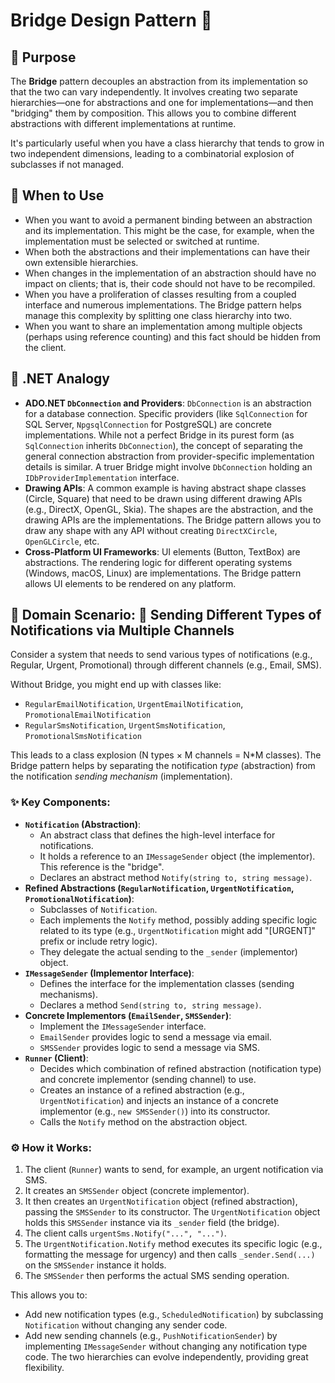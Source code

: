﻿# Bridge Design Pattern 🌉

## 📜 Purpose
The **Bridge** pattern decouples an abstraction from its implementation so that the two can vary independently. It involves creating two separate hierarchies—one for abstractions and one for implementations—and then "bridging" them by composition. This allows you to combine different abstractions with different implementations at runtime.

It's particularly useful when you have a class hierarchy that tends to grow in two independent dimensions, leading to a combinatorial explosion of subclasses if not managed.

## 🤔 When to Use
*   When you want to avoid a permanent binding between an abstraction and its implementation. This might be the case, for example, when the implementation must be selected or switched at runtime.
*   When both the abstractions and their implementations can have their own extensible hierarchies.
*   When changes in the implementation of an abstraction should have no impact on clients; that is, their code should not have to be recompiled.
*   When you have a proliferation of classes resulting from a coupled interface and numerous implementations. The Bridge pattern helps manage this complexity by splitting one class hierarchy into two.
*   When you want to share an implementation among multiple objects (perhaps using reference counting) and this fact should be hidden from the client.

## 🌟 .NET Analogy
*   **ADO.NET `DbConnection` and Providers**: `DbConnection` is an abstraction for a database connection. Specific providers (like `SqlConnection` for SQL Server, `NpgsqlConnection` for PostgreSQL) are concrete implementations. While not a perfect Bridge in its purest form (as `SqlConnection` inherits `DbConnection`), the concept of separating the general connection abstraction from provider-specific implementation details is similar. A truer Bridge might involve `DbConnection` holding an `IDbProviderImplementation` interface.
*   **Drawing APIs**: A common example is having abstract shape classes (Circle, Square) that need to be drawn using different drawing APIs (e.g., DirectX, OpenGL, Skia). The shapes are the abstraction, and the drawing APIs are the implementations. The Bridge pattern allows you to draw any shape with any API without creating `DirectXCircle`, `OpenGLCircle`, etc.
*   **Cross-Platform UI Frameworks**: UI elements (Button, TextBox) are abstractions. The rendering logic for different operating systems (Windows, macOS, Linux) are implementations. The Bridge pattern allows UI elements to be rendered on any platform.

## 🚀 Domain Scenario: 📨 Sending Different Types of Notifications via Multiple Channels
Consider a system that needs to send various types of notifications (e.g., Regular, Urgent, Promotional) through different channels (e.g., Email, SMS).

Without Bridge, you might end up with classes like:
*   `RegularEmailNotification`, `UrgentEmailNotification`, `PromotionalEmailNotification`
*   `RegularSmsNotification`, `UrgentSmsNotification`, `PromotionalSmsNotification`

This leads to a class explosion (N types × M channels = N*M classes). The Bridge pattern helps by separating the notification *type* (abstraction) from the notification *sending mechanism* (implementation).

### ✨ Key Components:
*   **`Notification` (Abstraction)**:
    *   An abstract class that defines the high-level interface for notifications.
    *   It holds a reference to an `IMessageSender` object (the implementor). This reference is the "bridge".
    *   Declares an abstract method `Notify(string to, string message)`.
*   **Refined Abstractions (`RegularNotification`, `UrgentNotification`, `PromotionalNotification`)**:
    *   Subclasses of `Notification`.
    *   Each implements the `Notify` method, possibly adding specific logic related to its type (e.g., `UrgentNotification` might add "[URGENT]" prefix or include retry logic).
    *   They delegate the actual sending to the `_sender` (implementor) object.
*   **`IMessageSender` (Implementor Interface)**:
    *   Defines the interface for the implementation classes (sending mechanisms).
    *   Declares a method `Send(string to, string message)`.
*   **Concrete Implementors (`EmailSender`, `SMSSender`)**:
    *   Implement the `IMessageSender` interface.
    *   `EmailSender` provides logic to send a message via email.
    *   `SMSSender` provides logic to send a message via SMS.
*   **`Runner` (Client)**:
    *   Decides which combination of refined abstraction (notification type) and concrete implementor (sending channel) to use.
    *   Creates an instance of a refined abstraction (e.g., `UrgentNotification`) and injects an instance of a concrete implementor (e.g., `new SMSSender()`) into its constructor.
    *   Calls the `Notify` method on the abstraction object.

### ⚙️ How it Works:
1.  The client (`Runner`) wants to send, for example, an urgent notification via SMS.
2.  It creates an `SMSSender` object (concrete implementor).
3.  It then creates an `UrgentNotification` object (refined abstraction), passing the `SMSSender` to its constructor. The `UrgentNotification` object holds this `SMSSender` instance via its `_sender` field (the bridge).
4.  The client calls `urgentSms.Notify("...", "...")`.
5.  The `UrgentNotification.Notify` method executes its specific logic (e.g., formatting the message for urgency) and then calls `_sender.Send(...)` on the `SMSSender` instance it holds.
6.  The `SMSSender` then performs the actual SMS sending operation.

This allows you to:
*   Add new notification types (e.g., `ScheduledNotification`) by subclassing `Notification` without changing any sender code.
*   Add new sending channels (e.g., `PushNotificationSender`) by implementing `IMessageSender` without changing any notification type code.
The two hierarchies can evolve independently, providing great flexibility.